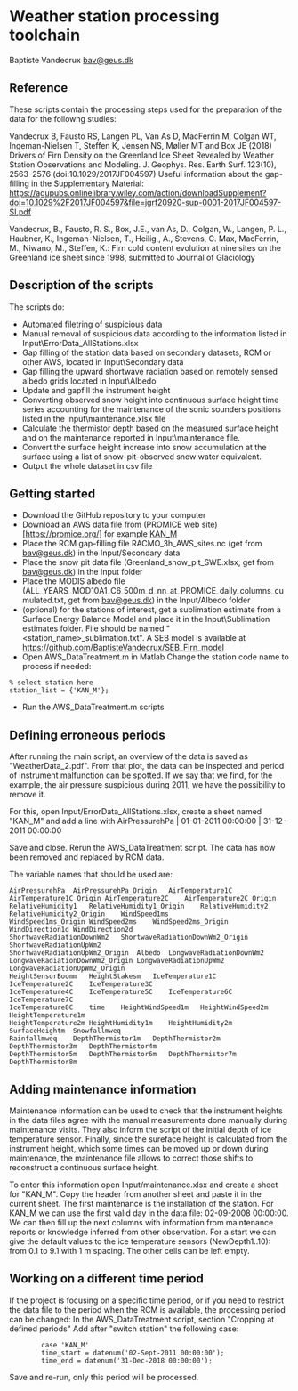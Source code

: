 # Weather station processing toolchain

Baptiste Vandecrux
bav@geus.dk

## Reference

These scripts contain the processing steps used for the preparation of the data for the followng studies:

Vandecrux B, Fausto RS, Langen PL, Van As D, MacFerrin M, Colgan WT, Ingeman-Nielsen T, Steffen K, Jensen NS, Møller MT and Box JE (2018) Drivers of Firn Density on the Greenland Ice Sheet Revealed by Weather Station Observations and Modeling. J. Geophys. Res. Earth Surf. 123(10), 2563–2576 (doi:10.1029/2017JF004597)
Useful information about the gap-filling in the Supplementary Material:
https://agupubs.onlinelibrary.wiley.com/action/downloadSupplement?doi=10.1029%2F2017JF004597&file=jgrf20920-sup-0001-2017JF004597-SI.pdf

Vandecrux, B., Fausto, R. S., Box, J.E., van As, D., Colgan, W., Langen, P. L., Haubner, K., Ingeman-Nielsen, T., Heilig,, A., Stevens, C. Max, MacFerrin, M., Niwano, M., Steffen, K.: Firn cold content evolution at nine sites on the Greenland ice sheet since 1998, submitted to Journal of Glaciology


## Description of the scripts
The scripts do:
- Automated filetring of suspicious data
- Manual removal of suspicious data according to the information listed in Input\ErrorData_AllStations.xlsx
- Gap filling of the station data based on secondary datasets, RCM or other AWS, located in Input\Secondary data
- Gap filling the upward shortwave radiation based on remotely sensed albedo grids located in Input\Albedo
- Update and gapfill the instrument height
- Converting observed snow height into continuous surface height time series accounting for the maintenance of the sonic sounders positions listed in the Input\maintenance.xlsx file
- Calculate the thermistor depth based on the measured surface height and on the maintenance reported in Input\maintenance file.
- Convert the surface height increase into snow accumulation at the surface using a list of snow-pit-observed snow water equivalent.
- Output the whole dataset in csv file


## Getting started
* Download the GitHub repository to your computer
* Download an AWS data file from (PROMICE web site)[https://promice.org/] for example [KAN_M](https://promice.org/PromiceDataPortal/api/download/f24019f7-d586-4465-8181-d4965421e6eb/v03/hourly/csv/KAN_M_hour_v03.txt)
* Place the RCM gap-filling file RACMO_3h_AWS_sites.nc (get from bav@geus.dk) in the Input/Secondary data
* Place the snow pit data file (Greenland_snow_pit_SWE.xlsx, get from bav@geus.dk) in the Input folder
* Place the MODIS albedo file (ALL_YEARS_MOD10A1_C6_500m_d_nn_at_PROMICE_daily_columns_cumulated.txt, get from bav@geus.dk) in the Input/Albedo folder
* (optional) for the stations of interest, get a sublimation estimate from a Surface Energy Balance Model and place it in the Input\Sublimation estimates folder. File should be named "<station_name>_sublimation.txt". A SEB model is available at https://github.com/BaptisteVandecrux/SEB_Firn_model
* Open AWS_DataTreatment.m in Matlab
Change the station code name to process if needed:
```
% select station here
station_list = {'KAN_M'}; 
```
* Run the AWS_DataTreatment.m scripts

## Defining erroneous periods
After running the main script, an overview of the data is saved as "WeatherData_2.pdf". From that plot, the data can be inspected and period of instrument malfunction can be spotted. If we say that we find, for the example, the air pressure suspicious during 2011, we have the possibility to remove it.

For this, open Input/ErrorData_AllStations.xlsx, create a sheet named "KAN_M" and add a line with
AirPressurehPa | 01-01-2011 00:00:00	| 31-12-2011 00:00:00

Save and close. Rerun the AWS_DataTreatment script. The data has now been removed and replaced by RCM data.

The variable names that should be used are:
```
AirPressurehPa	AirPressurehPa_Origin	AirTemperature1C	
AirTemperature1C_Origin	AirTemperature2C	AirTemperature2C_Origin	RelativeHumidity1	RelativeHumidity1_Origin	RelativeHumidity2	RelativeHumidity2_Origin	WindSpeed1ms	
WindSpeed1ms_Origin	WindSpeed2ms	WindSpeed2ms_Origin	WindDirection1d	WindDirection2d	
ShortwaveRadiationDownWm2	ShortwaveRadiationDownWm2_Origin	ShortwaveRadiationUpWm2	
ShortwaveRadiationUpWm2_Origin	Albedo	LongwaveRadiationDownWm2	
LongwaveRadiationDownWm2_Origin	LongwaveRadiationUpWm2	LongwaveRadiationUpWm2_Origin	
HeightSensorBoomm	HeightStakesm	IceTemperature1C	IceTemperature2C	IceTemperature3C	
IceTemperature4C	IceTemperature5C	IceTemperature6C	IceTemperature7C	
IceTemperature8C	time	HeightWindSpeed1m	HeightWindSpeed2m	HeightTemperature1m	
HeightTemperature2m	HeightHumidity1m	HeightHumidity2m	SurfaceHeightm	Snowfallmweq	
Rainfallmweq	DepthThermistor1m	DepthThermistor2m	DepthThermistor3m	DepthThermistor4m	
DepthThermistor5m	DepthThermistor6m	DepthThermistor7m	DepthThermistor8m
```

## Adding maintenance information
Maintenance information can be used to check that the instrument heights in the data files agree with the manual measurements done manually during maintenance visits.
They also inform the script of the initial depth of ice temperature sensor.
Finally, since the sureface height is calculated from the instrument height, which some times can be moved up or down during maintenance, the maintenance file allows to correct those shifts to reconstruct a continuous surface height.

To enter this information open Input/maintenance.xlsx and create a sheet for "KAN_M".
Copy the header from another sheet and paste it in the current sheet.
The first maintenance is the installation of the station. For KAN_M we can use the first valid day in the data file: 02-09-2008  00:00:00. We can then fill up the next columns with information from maintenance reports or knowledge inferred from other observation. For a start we can give the default values to the ice temperature sensors (NewDepth1..10): from 0.1 to 9.1 with 1 m spacing. The other cells can be left empty.


## Working on a different time period
If the project is focusing on a specific time period, or if you need to restrict the data file to the period when the RCM is available, the processing period can be changed:
In the AWS_DataTreatment script, section "Cropping at defined periods"
Add after "switch station" the following case:
```
        case 'KAN_M'
	    time_start = datenum('02-Sept-2011 00:00:00');
	    time_end = datenum('31-Dec-2018 00:00:00');
```		
Save and re-run, only this period will be processed.
